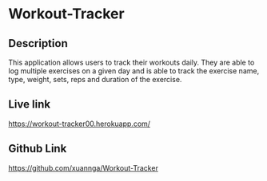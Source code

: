 # Workout-Tracker

## Description
This application allows users to track their workouts daily. They are able to log multiple exercises on a given day and is able to track the exercise name, type, weight, sets, reps and duration of the exercise. 

## Live link
https://workout-tracker00.herokuapp.com/

## Github Link
https://github.com/xuannga/Workout-Tracker 

